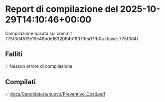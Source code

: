 # Report di compilazione del 2025-10-29T14:10:46+00:00

Compilazione basata sul commit 775f3d4513e19e48bde1632064b16373ea17fb0a (base: 775f3d4)

## Falliti
💡 Nessun errore di compilazione

## Compilati
✅ [docs/Candidatura/nuovo/Preventivo_Costi.pdf](docs/Candidatura/nuovo/Preventivo_Costi.pdf)

